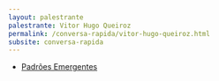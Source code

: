 ```yaml
---
layout: palestrante
palestrante: Vitor Hugo Queiroz
permalink: /conversa-rapida/vitor-hugo-queiroz.html
subsite: conversa-rapida
---
```


* [Padrões Emergentes](/conversa-rapida/vitor-hugo-queiroz-padr-es-emergentes)
